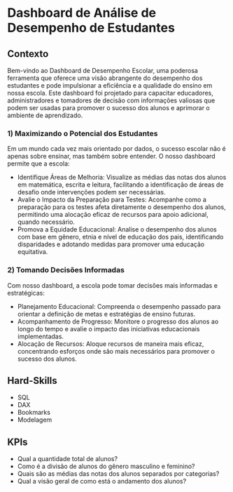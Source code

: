 # Dashboard de Análise de Desempenho de Estudantes

## Contexto
Bem-vindo ao Dashboard de Desempenho Escolar, uma poderosa ferramenta que oferece uma visão abrangente do desempenho dos estudantes e pode impulsionar a eficiência e a qualidade do ensino em nossa escola. Este dashboard foi projetado para capacitar educadores, administradores e tomadores de decisão com informações valiosas que podem ser usadas para promover o sucesso dos alunos e aprimorar o ambiente de aprendizado.

### 1) Maximizando o Potencial dos Estudantes
Em um mundo cada vez mais orientado por dados, o sucesso escolar não é apenas sobre ensinar, mas também sobre entender. O nosso dashboard permite que a escola:

* Identifique Áreas de Melhoria:
Visualize as médias das notas dos alunos em matemática, escrita e leitura, facilitando a identificação de áreas de desafio onde intervenções podem ser necessárias.
* Avalie o Impacto da Preparação para Testes:
Acompanhe como a preparação para os testes afeta diretamente o desempenho dos alunos, permitindo uma alocação eficaz de recursos para apoio adicional, quando necessário.
* Promova a Equidade Educacional:
Analise o desempenho dos alunos com base em gênero, etnia e nível de educação dos pais, identificando disparidades e adotando medidas para promover uma educação equitativa.

### 2) Tomando Decisões Informadas
Com nosso dashboard, a escola pode tomar decisões mais informadas e estratégicas:

* Planejamento Educacional:
Compreenda o desempenho passado para orientar a definição de metas e estratégias de ensino futuras.
* Acompanhamento de Progresso:
Monitore o progresso dos alunos ao longo do tempo e avalie o impacto das iniciativas educacionais implementadas.
* Alocação de Recursos:
Aloque recursos de maneira mais eficaz, concentrando esforços onde são mais necessários para promover o sucesso dos alunos.

## Hard-Skills
* SQL
* DAX
* Bookmarks
* Modelagem

## KPIs
* Qual a quantidade total de alunos?
* Como é a divisão de alunos do gênero masculino e feminino?
* Quais são as médias das notas dos alunos separados por categorias?
* Qual a visão geral de como está o andamento dos alunos?
